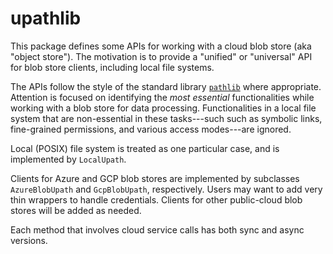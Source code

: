 # upathlib

This package defines some APIs for working with a cloud blob store (aka "object store"). The motivation is to provide a "unified" or "universal" API for blob store clients, including local file systems.

The APIs follow the style of the standard library [`pathlib`](https://docs.python.org/3/library/pathlib.html) where appropriate.
Attention is focused on identifying the *most essential* functionalities
while working with a blob store for data processing.
Functionalities in a local file system that are non-essential in these tasks---such
such as symbolic links, fine-grained permissions,
 and various access modes---are ignored.

Local (POSIX) file system is treated as one particular case,
and is implemented by `LocalUpath`.

Clients for Azure and GCP blob stores are implemented by subclasses
`AzureBlobUpath` and `GcpBlobUpath`, respectively. Users may want to
add very thin wrappers to handle credentials. Clients for other public-cloud blob stores will be added as needed.

Each method that involves cloud service calls has both sync and async versions.
